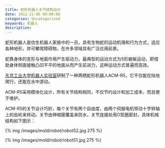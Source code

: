 ```yaml
---
title: 蛇形机器人关节结构设计
date: 2012-11-06 00:00:00
categories: Uncategorized
keywords: 机器人
description: 
---
```


蛇形机器人是仿生机器人家族中的一员，具有生物蛇的运动机理和行为方式，适应各种地形，并可攀爬障碍物，在许多领域具有广泛应用前景。

蛇靠身体的变形与地面作用产生驱动力，最典型的运动方式为S形蜿蜒运动，即借助身体侧面接触凸凹不平的地面从而产生前进力，这种运动方式普遍而高效。

[东京工业大学机器人实验室](http://www-robot.mes.titech.ac.jp)研制了一种两栖蛇形机器人ACM-R5，它不仅能在陆地爬行，还能在水中游动。

ACM-R5采用模块化设计，所有关节结构相同，不仅节约设计和加工成本，而且便于维护。

ACM-R5的关节设计巧妙，每个关节有两个自由度，由两个伺服电机带动十字转轴上的齿轮来转动。关节由伸缩膜覆盖来防水，关节连接处用O型圈密封，具体机械结构如下图示：

{% img /images/mold/robot/robot52.jpg 275 %}

{% img /images/mold/robot/robot51.jpg 275 %}
